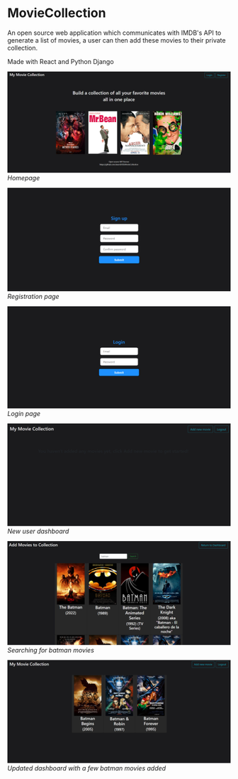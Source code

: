 # MovieCollection
An open source web application which communicates with IMDB's API to generate a list of movies, a user can then add these movies to their private collection.

Made with React and Python Django

![alt text](images/homepage.png)
<em>Homepage</em>
<br />

![alt text](images/register.png)
<em>Registration page</em>
<br />

![alt text](images/login.png)
<em>Login page</em>
<br />

![alt text](images/new-user.png)
<em>New user dashboard</em>
<br />

![alt text](images/searching-for-movie.png)
<em>Searching for batman movies</em>
<br />

![alt text](images/updated-dashboard.png)
<em>Updated dashboard with a few batman movies added</em>
<br />
